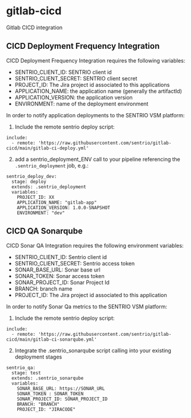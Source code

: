 # gitlab-cicd
Gitlab CICD integration

## CICD Deployment Frequency Integration

CICD Deployment Frequency Integration requires the following variables:

* SENTRIO_CLIENT_ID: SENTRIO client id
* SENTRIO_CLIENT_SECRET: SENTRIO client secret
* PROJECT_ID: The Jira project id associated to this applications
* APPLICATION_NAME: the application name (generally the artifactId)
* APPLICATION_VERSION: the application version
* ENVIRONMENT: name of the deployment environment

In order to notify application deployments to the SENTRIO VSM platform:

1. Include the remote sentrio deploy script:

```
include:
  - remote: 'https://raw.githubusercontent.com/sentrio/gitlab-cicd/main/gitlab-ci-deploy.yml'
```

2. add a sentrio_deployment_ENV call to your pipeline referencing the `.sentrio_deployment` job, e.g.:
 
```
sentrio_deploy_dev:
  stage: deploy
  extends: .sentrio_deployment
  variables:
    PROJECT_ID: XX
    APPLICATION_NAME: "gitlab-app"
    APPLICATION_VERSION: 1.0.0-SNAPSHOT
    ENVIRONMENT: "dev"  
```

## CICD QA Sonarqube 


CICD  Sonar QA Integration requires the following environment variables:


* SENTRIO_CLIENT_ID: Sentrio client id
* SENTRIO_CLIENT_SECRET: Sentrio access token
* SONAR_BASE_URL: Sonar base url
* SONAR_TOKEN: Sonar access token
* SONAR_PROJECT_ID: Sonar Project Id
* BRANCH: branch name
* PROJECT_ID: The Jira project id associated to this application


In order to notify Sonar Qa metrics  to the SENTRIO VSM platform:

1. Include the remote sentrio deploy script:

```
include:
  - remote: 'https://raw.githubusercontent.com/sentrio/gitlab-cicd/main/gitlab-ci-sonarqube.yml'
```

2. Integrate the .sentrio_sonarqube script calling into your existing deployment stages

```
sentrio_qa:
  stage: test
  extends: .sentrio_sonarqube
  variables:
    SONAR_BASE_URL: https://SONAR_URL
    SONAR_TOKEN : SONAR_TOKEN
    SONAR_PROJECT_ID: SONAR_PROJECT_ID
    BRANCH: "BRANCH"
    PROJECT_ID: "JIRACODE"  
```
